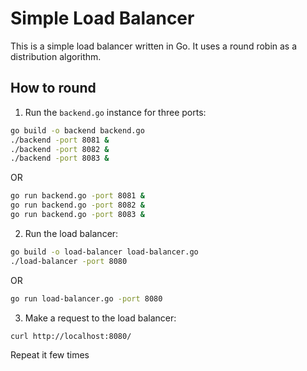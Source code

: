 # Simple Load Balancer

This is a simple load balancer written in Go.
It uses a round robin as a distribution algorithm.

## How to round

1. Run the `backend.go` instance for three ports:
```bash
go build -o backend backend.go
./backend -port 8081 &
./backend -port 8082 &
./backend -port 8083 &
```
OR
```bash
go run backend.go -port 8081 &
go run backend.go -port 8082 &
go run backend.go -port 8083 &
```

2. Run the load balancer:
```bash
go build -o load-balancer load-balancer.go
./load-balancer -port 8080
```
OR
```bash
go run load-balancer.go -port 8080
```

3. Make a request to the load balancer:
```bash
curl http://localhost:8080/
```
Repeat it few times
